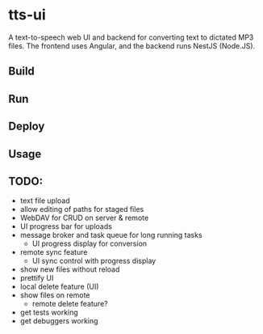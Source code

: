 # tts-ui

A text-to-speech web UI and backend for converting text to dictated MP3 files. The frontend uses Angular, and the backend runs NestJS (Node.JS).

## Build

## Run

## Deploy

## Usage

## TODO:

- text file upload
- allow editing of paths for staged files
- WebDAV for CRUD on server & remote
- UI progress bar for uploads
- message broker and task queue for long running tasks
  - UI progress display for conversion
- remote sync feature
  - UI sync control with progress display
- show new files without reload
- prettify UI
- local delete feature (UI)
- show files on remote
  - remote delete feature?
- get tests working
- get debuggers working
